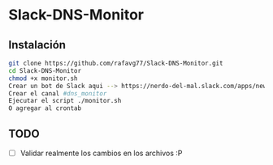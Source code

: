 # Slack-DNS-Monitor

## Instalación
```bash
git clone https://github.com/rafavg77/Slack-DNS-Monitor.git
cd Slack-DNS-Monitor
chmod +x monitor.sh
Crear un bot de Slack aqui --> https://nerdo-del-mal.slack.com/apps/new/A0F7YS25R-bots
Crear el canal #dns_monitor
Ejecutar el script ./monitor.sh
O agregar al crontab
```

## TODO
- [ ] Validar realmente los cambios en los archivos :P
